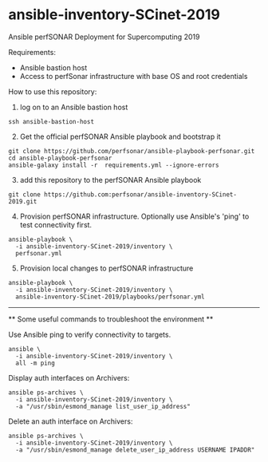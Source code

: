 # ansible-inventory-SCinet-2019
Ansible perfSONAR Deployment for Supercomputing 2019

Requirements:
 - Ansible bastion host
 - Access to perfSonar infrastructure with base OS and root credentials

How to use this repository:
1.  log on to an Ansible bastion host

```
ssh ansible-bastion-host
```

2.  Get the official perfSONAR Ansible playbook and bootstrap it

```
git clone https://github.com/perfsonar/ansible-playbook-perfsonar.git
cd ansible-playbook-perfsonar
ansible-galaxy install -r  requirements.yml --ignore-errors
```

3.  add this repository to the perfSONAR Ansible playbook

```
git clone https://github.com:perfsonar/ansible-inventory-SCinet-2019.git
```

4. Provision perfSONAR infrastructure.  Optionally use Ansible's 'ping' to
   test connectivity first.

```
ansible-playbook \
  -i ansible-inventory-SCinet-2019/inventory \
  perfsonar.yml
```

5. Provision local changes to perfSONAR infrastructure

```
ansible-playbook \
  -i ansible-inventory-SCinet-2019/inventory \
  ansible-inventory-SCinet-2019/playbooks/perfsonar.yml
```

---

** Some useful commands to troubleshoot the environment **

Use Ansible ping to verify connectivity to targets.

```
ansible \
  -i ansible-inventory-SCinet-2019/inventory \
  all -m ping
```

Display auth interfaces on Archivers:
```
ansible ps-archives \
  -i ansible-inventory-SCinet-2019/inventory \
  -a "/usr/sbin/esmond_manage list_user_ip_address"
```

Delete an auth interface on Archivers:
```
ansible ps-archives \
  -i ansible-inventory-SCinet-2019/inventory \
  -a "/usr/sbin/esmond_manage delete_user_ip_address USERNAME IPADDR"
```
